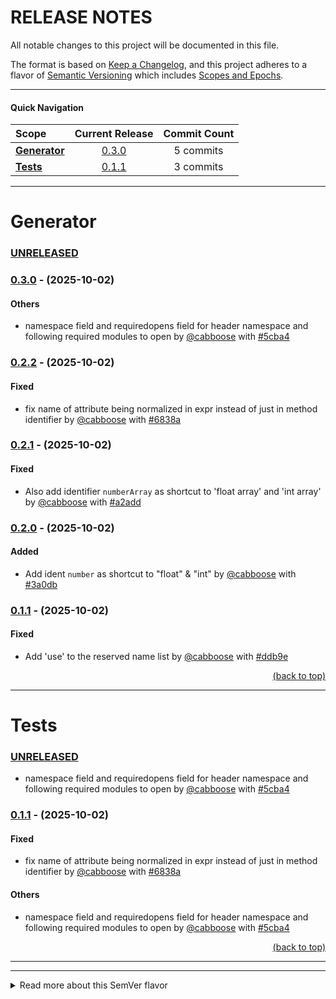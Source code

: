 # RELEASE NOTES

All notable changes to this project will be documented in this file.

The format is based on [Keep a Changelog](https://keepachangelog.com/en/1.0.0/),
and this project adheres to a flavor of [Semantic Versioning](https://semver.org/spec/v2.0.0.html)
which includes [Scopes and Epochs](#epoch-scoped-semver).

---


#### Quick Navigation

**Scope** | Current Release | Commit Count
:--- | :---: | :---:
[**Generator**](#generator) | [0.3.0](https://github.com/shayanhabibi/Partas.Feliz.Generator/compare/_%28Generator%29_0.2.2..._%28Generator%29_0.3.0) | 5 commits
[**Tests**](#tests) | [0.1.1](https://github.com/shayanhabibi/Partas.Feliz.Generator/compare/_%28Tests%29_0.1.0..._%28Tests%29_0.1.1) | 3 commits


-----------------------

# Generator

### [UNRELEASED](https://github.com/shayanhabibi/Partas.Feliz.Generator/compare/_%28Generator%29_0.3.0...HEAD)

### [0.3.0](https://github.com/shayanhabibi/Partas.Feliz.Generator/compare/_%28Generator%29_0.2.2..._%28Generator%29_0.3.0) - (2025-10-02)

#### <!-- 6 --> Others

* namespace field and requiredopens field for header namespace and following required modules to open by [@cabboose](https://github.com/cabboose) with [#5cba4](https://github.com/shayanhabibi/Partas.Feliz.Generator/commit/5cba45d1261f57e4366bb24a751d4252c8414b1d)
  

### [0.2.2](https://github.com/shayanhabibi/Partas.Feliz.Generator/compare/_%28Generator%29_0.2.1..._%28Generator%29_0.2.2) - (2025-10-02)

#### <!-- 2 --> Fixed

* fix name of attribute being normalized in expr instead of just in method identifier by [@cabboose](https://github.com/cabboose) with [#6838a](https://github.com/shayanhabibi/Partas.Feliz.Generator/commit/6838ace165cb78fb504d16f2e5cff5d58b10b55a)
  

### [0.2.1](https://github.com/shayanhabibi/Partas.Feliz.Generator/compare/_%28Generator%29_0.2.0..._%28Generator%29_0.2.1) - (2025-10-02)

#### <!-- 2 --> Fixed

* Also add identifier `numberArray` as shortcut to 'float array' and 'int array' by [@cabboose](https://github.com/cabboose) with [#a2add](https://github.com/shayanhabibi/Partas.Feliz.Generator/commit/a2adda17daf404059b74825034f2da87ecc3d6ae)
  

### [0.2.0](https://github.com/shayanhabibi/Partas.Feliz.Generator/compare/_%28Generator%29_0.1.1..._%28Generator%29_0.2.0) - (2025-10-02)

#### <!-- 1 --> Added

* Add ident `number` as shortcut to "float" & "int" by [@cabboose](https://github.com/cabboose) with [#3a0db](https://github.com/shayanhabibi/Partas.Feliz.Generator/commit/3a0db25f572eedcda22c54d1cf1c8a247557bbad)
  

### [0.1.1](https://github.com/shayanhabibi/Partas.Feliz.Generator/compare/_%28Generator%29_0.1.0..._%28Generator%29_0.1.1) - (2025-10-02)

#### <!-- 2 --> Fixed

* Add 'use' to the reserved name list by [@cabboose](https://github.com/cabboose) with [#ddb9e](https://github.com/shayanhabibi/Partas.Feliz.Generator/commit/ddb9e65a9e69452dcc24f33f4c012354c8085682)
  

<div align="right"><a href="#quick-navigation">(back to top)</a></div>

-----------------------

# Tests

### [UNRELEASED](https://github.com/shayanhabibi/Partas.Feliz.Generator/compare/_%28Tests%29_0.1.1...HEAD)

* namespace field and requiredopens field for header namespace and following required modules to open by [@cabboose](https://github.com/cabboose) with [#5cba4](https://github.com/shayanhabibi/Partas.Feliz.Generator/commit/5cba45d1261f57e4366bb24a751d4252c8414b1d)
  

### [0.1.1](https://github.com/shayanhabibi/Partas.Feliz.Generator/compare/_%28Tests%29_0.1.0..._%28Tests%29_0.1.1) - (2025-10-02)

#### <!-- 2 --> Fixed

* fix name of attribute being normalized in expr instead of just in method identifier by [@cabboose](https://github.com/cabboose) with [#6838a](https://github.com/shayanhabibi/Partas.Feliz.Generator/commit/6838ace165cb78fb504d16f2e5cff5d58b10b55a)
  

#### <!-- 6 --> Others

* namespace field and requiredopens field for header namespace and following required modules to open by [@cabboose](https://github.com/cabboose) with [#5cba4](https://github.com/shayanhabibi/Partas.Feliz.Generator/commit/5cba45d1261f57e4366bb24a751d4252c8414b1d)
  

<div align="right"><a href="#quick-navigation">(back to top)</a></div>

-----------------------


---

<details>
<summary>Read more about this SemVer flavor</summary>

### Epoch Scoped SemVer

This flavor adds an optional marketable value called an `EPOCH`.
There is also an optional disambiguating `SCOPE` identifier for delineating tags for packages in a mono repo.

<blockquote>The motivation for this is to prevent resistance to utilising SemVer major bumps
correctly, by allowing a separate marketable identifier which is easily compatible
with the current SemVer spec.</blockquote>


An Epoch/Scope (*Sepoch*) is an OPTIONAL prefix to a typical SemVer.

* A Sepoch MUST BE bounded by `_` underscores `_`.
* The identifiers MUST BE ALPHABETICAL (A-Za-z) identifiers.
* The Epoch SHOULD BE upper case
* The Epoch MUST come before the Scope, if both are present.
* The Scope MUST additionally be bounded by `(` parenthesis `)`.
* The Scope SHOULD BE capitalised/pascal cased.
* A Sepoch CAN BE separated from SemVer by a single white space where this is allowed (ie not allowed in git tags).
* Epoch DOES NOT influence precedence.
* Scope MUST uniquely identify a single components versioning.
* Different scopes CANNOT BE compared for precedence.
* A SemVer without a Scope CAN BE compared to a Scoped SemVer for compatibility. But caution is advised.

> There is no enforcement for ordering EPOCHs in this spec, as it
would be overly restrictive and yield little value since we can delineate and
earlier EPOCH from a later EPOCH by the SemVers.

#### Example

```mermaid
gitGraph
commit tag: "_ALPS_1.2.3"
branch develop
commit id: "add: ..."
commit
checkout main
cherry-pick id: "add: ..." tag: "_ALPS_2.1.3"
checkout develop
commit
commit
checkout main
merge develop tag: "_ALPS_3.4.5"
checkout develop
commit
commit
checkout main
merge develop tag: "_BRAVO_4.0.0" type: HIGHLIGHT
```

*While there are breaking changes between versions 1 to 3, we expect that it is less than
from 3 to 4. We expect the API surface would change more dramatically, or there is some other significant
milestone improvement, in the change from version 3 epoch ALPS to version 4 epoch BRAVO.*

```
_WILDLANDS(Core)_ 4.2.0
_WILDLANDS(Engine)_ 0.5.3
_DELTA(Core)_ 5.0.0
_DELTA(Engine)_ 0.5.3
```

*Cannot be compared to `Core` versions. Both Engine versions are equal, we can identify that
the ecosystems marketed change does not change the Engine packages API*

</details>

<!-- generated by Partas.GitNet -->
